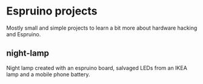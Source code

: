 # Espruino projects

Mostly small and simple projects to learn a bit more about hardware hacking and Espruino.

## night-lamp
Night lamp created with an espruino board, salvaged LEDs from an IKEA lamp and a mobile phone battery.
